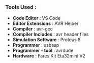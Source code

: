 ### Tools Used : 
- **Code Editor**           : VS Code
- **Editor Extensions**     : AVR Helper
- **Compiler**              : avr-gcc
- **Compiler Includes**     : avr header files
- **Simulation Software**   : Proteus 8
- **Programmer**            : usbasp
- **Programmer - tool**     : avrdude
- **Hardware**              : Fares Kit Eta32mini V2
